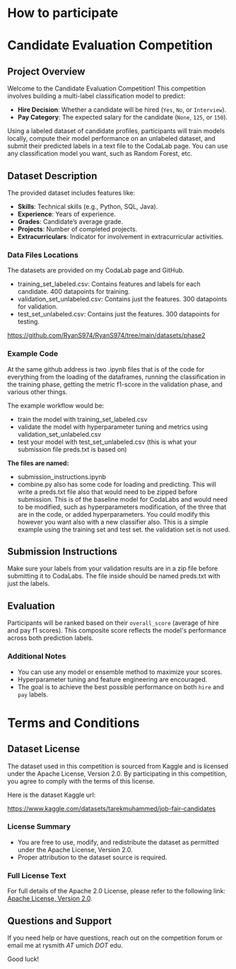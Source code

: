 # How to participate

# Candidate Evaluation Competition

## Project Overview
Welcome to the Candidate Evaluation Competition! This competition involves building a multi-label classification model to predict:

- **Hire Decision**: Whether a candidate will be hired (`Yes`, `No`, or `Interview`).
- **Pay Category**: The expected salary for the candidate (`None`, `125`, or `150`).

Using a labeled dataset of candidate profiles, participants will train models locally, compute their model performance on an unlabeled dataset, and submit their predicted labels in a text file to the CodaLab page.  You can use any classification model you want, such as Random Forest, etc.

## Dataset Description
The provided dataset includes features like:

- **Skills**: Technical skills (e.g., Python, SQL, Java).
- **Experience**: Years of experience.
- **Grades**: Candidate’s average grade.
- **Projects**: Number of completed projects.
- **Extracurriculars**: Indicator for involvement in extracurricular activities.

### Data Files Locations
The datasets are provided on my CodaLab page and GitHub.

- training_set_labeled.csv: Contains features and labels for each candidate. 400 datapoints for training.
- validation_set_unlabeled.csv: Contains just the features. 300 datapoints for validation.
- test_set_unlabeled.csv: Contains just the features. 300 datapoints for testing.

https://github.com/RyanS974/RyanS974/tree/main/datasets/phase2

### Example Code

At the same github address is two .ipynb files that is of the code for everything from the loading of the dataframes, running the classification in the training phase, getting the metric f1-score in the validation phase, and various other things.

The example workflow would be:
- train the model with training_set_labeled.csv
- validate the model with hyperparameter tuning and metrics using validation_set_unlabeled.csv
- test your model with test_set_unlabeled.csv (this is what your submission file preds.txt is based on)

**The files are named:**

- submission_instructions.ipynb
- combine.py also has some code for loading and predicting. This will write a preds.txt file also that would need to be zipped before submission.  This is of the baseline model for CodaLabs and would need to be modified, such as hyperparameters modification, of the three that are in the code, or added hyperparameters.  You could modify this however you want also with a new classifier also.  This is a simple example using the training set and test set.  the validation set is not used.

## Submission Instructions
Make sure your labels from your validation results are in a zip file before submitting it to CodaLabs.  The file inside should be named preds.txt with just the labels.

## Evaluation
Participants will be ranked based on their `overall_score` (average of hire and pay f1 scores). This composite score reflects the model's performance across both prediction labels.

### Additional Notes
- You can use any model or ensemble method to maximize your scores.
- Hyperparameter tuning and feature engineering are encouraged.
- The goal is to achieve the best possible performance on both `hire` and `pay` labels.

# Terms and Conditions

## Dataset License
The dataset used in this competition is sourced from Kaggle and is licensed under the Apache License, Version 2.0. By participating in this competition, you agree to comply with the terms of this license.

Here is the dataset Kaggle url:

https://www.kaggle.com/datasets/tarekmuhammed/job-fair-candidates

### License Summary
- You are free to use, modify, and redistribute the dataset as permitted under the Apache License, Version 2.0.
- Proper attribution to the dataset source is required.

### Full License Text
For full details of the Apache 2.0 License, please refer to the following link: [Apache License, Version 2.0](http://www.apache.org/licenses/LICENSE-2.0).

## Questions and Support
If you need help or have questions, reach out on the competition forum or email me at rysmith _AT_ umich _DOT_ edu.

Good luck!
